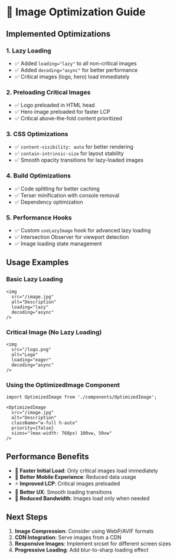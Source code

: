 # 🚀 Image Optimization Guide

## Implemented Optimizations

### 1. **Lazy Loading**
- ✅ Added `loading="lazy"` to all non-critical images
- ✅ Added `decoding="async"` for better performance
- ✅ Critical images (logo, hero) load immediately

### 2. **Preloading Critical Images**
- ✅ Logo preloaded in HTML head
- ✅ Hero image preloaded for faster LCP
- ✅ Critical above-the-fold content prioritized

### 3. **CSS Optimizations**
- ✅ `content-visibility: auto` for better rendering
- ✅ `contain-intrinsic-size` for layout stability
- ✅ Smooth opacity transitions for lazy-loaded images

### 4. **Build Optimizations**
- ✅ Code splitting for better caching
- ✅ Terser minification with console removal
- ✅ Dependency optimization

### 5. **Performance Hooks**
- ✅ Custom `useLazyImage` hook for advanced lazy loading
- ✅ Intersection Observer for viewport detection
- ✅ Image loading state management

## Usage Examples

### Basic Lazy Loading
```tsx
<img 
  src="/image.jpg" 
  alt="Description"
  loading="lazy"
  decoding="async"
/>
```

### Critical Image (No Lazy Loading)
```tsx
<img 
  src="/logo.png" 
  alt="Logo"
  loading="eager"
  decoding="async"
/>
```

### Using the OptimizedImage Component
```tsx
import OptimizedImage from './components/OptimizedImage';

<OptimizedImage
  src="/image.jpg"
  alt="Description"
  className="w-full h-auto"
  priority={false}
  sizes="(max-width: 768px) 100vw, 50vw"
/>
```

## Performance Benefits

- 🚀 **Faster Initial Load**: Only critical images load immediately
- 📱 **Better Mobile Experience**: Reduced data usage
- ⚡ **Improved LCP**: Critical images preloaded
- 🎯 **Better UX**: Smooth loading transitions
- 💾 **Reduced Bandwidth**: Images load only when needed

## Next Steps

1. **Image Compression**: Consider using WebP/AVIF formats
2. **CDN Integration**: Serve images from a CDN
3. **Responsive Images**: Implement srcset for different screen sizes
4. **Progressive Loading**: Add blur-to-sharp loading effect
